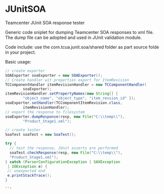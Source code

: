 # JUnitSOA
Teamcenter JUnit SOA response tester


Generic code sniplet for dumping Teamcenter SOA responses to xml file.
The dump file can be adopted and used in JUnit validation module.

Code include:
use the com.tcua.junit.soa/shared folder as part source folde in your
project.

Basic usage:

```Java
// create exporter
SOAExporter soaExporter = new SOAExporter();
// Create handler wit properties export for ItemRevision
TCComponentHandler itemRevisionHandler = new TCComponentHandler(
		soaExporter);
itemRevisionHandler.setPropertyNames(new String[] {
		"object_name", "object_type", "item_revsion_id" });
soaExporter.setHandler(TCComponentItemRevision.class,
		itemRevisionHandler);
// export the response to filesystem
soaExporter.dumpResponse(resp, new File("C:\\temp\\"),
		"Product_Stage1.xml");

// create tester
SoaTest soaTest = new SoaTest();

try {
  // test the response, JUnit asserts are performed
  soaTest.checkResponse(resp, new File("C:\\temp\\"),
  "Product_Stage1.xml");
} catch (ParserConfigurationException | SAXException
 | IOException e) {
 // unexpected end
 e.printStackTrace();
}

``'
